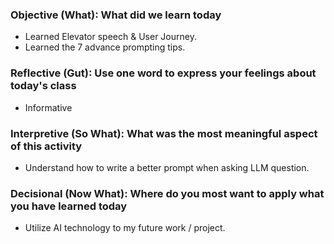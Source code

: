 ### Objective (What): What did we learn today

-   Learned Elevator speech & User Journey.
-   Learned the 7 advance prompting tips.

### Reflective (Gut): Use one word to express your feelings about today's class

-   Informative

### Interpretive (So What): What was the most meaningful aspect of this activity

-   Understand how to write a better prompt when asking LLM question.

### Decisional (Now What): Where do you most want to apply what you have learned today

-   Utilize AI technology to my future work / project.
